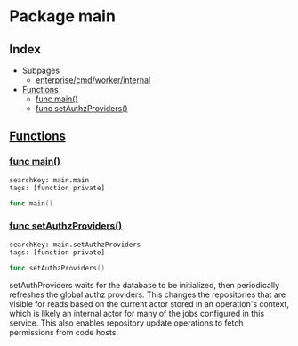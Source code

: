 # Package main

## Index

* Subpages
  * [enterprise/cmd/worker/internal](worker/internal.md)
* [Functions](#func)
    * [func main()](#main)
    * [func setAuthzProviders()](#setAuthzProviders)


## <a id="func" href="#func">Functions</a>

### <a id="main" href="#main">func main()</a>

```
searchKey: main.main
tags: [function private]
```

```Go
func main()
```

### <a id="setAuthzProviders" href="#setAuthzProviders">func setAuthzProviders()</a>

```
searchKey: main.setAuthzProviders
tags: [function private]
```

```Go
func setAuthzProviders()
```

setAuthProviders waits for the database to be initialized, then periodically refreshes the global authz providers. This changes the repositories that are visible for reads based on the current actor stored in an operation's context, which is likely an internal actor for many of the jobs configured in this service. This also enables repository update operations to fetch permissions from code hosts. 

